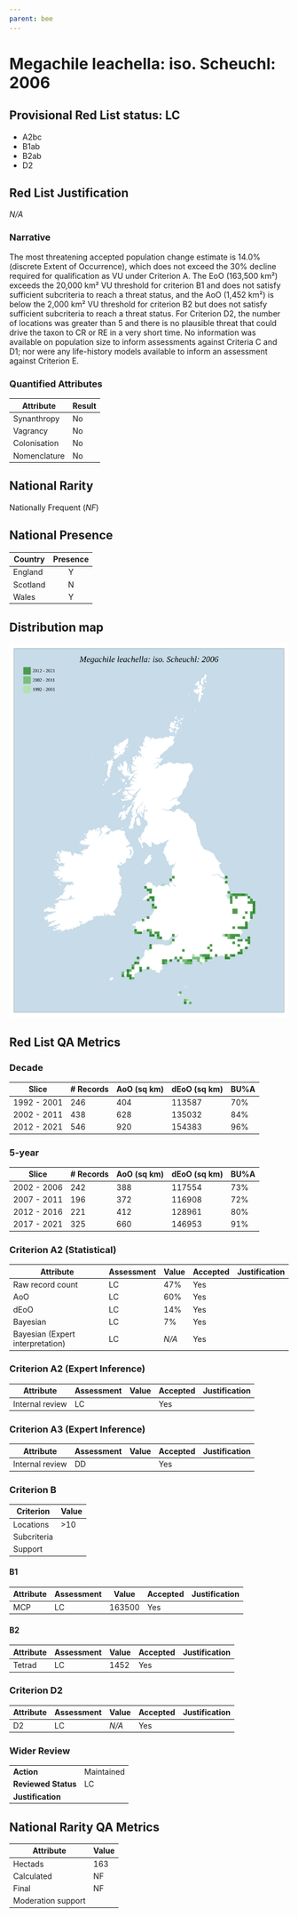 ```yaml
---
parent: bee
---
```


# Megachile leachella: iso. Scheuchl: 2006

## Provisional Red List status: LC
- A2bc
- B1ab
- B2ab
- D2

## Red List Justification
*N/A*

### Narrative


The most threatening accepted population change estimate is 14.0% (discrete Extent of Occurrence), which does not exceed the 30% decline required for qualification as VU under Criterion A. The EoO (163,500 km²) exceeds the 20,000 km² VU threshold for criterion B1 and does not satisfy sufficient subcriteria to reach a threat status, and the AoO (1,452 km²) is below the 2,000 km² VU threshold for criterion B2 but does not satisfy sufficient subcriteria to reach a threat status. For Criterion D2, the number of locations was greater than 5 and there is no plausible threat that could drive the taxon to CR or RE in a very short time. No information was available on population size to inform assessments against Criteria C and D1; nor were any life-history models available to inform an assessment against Criterion E.

### Quantified Attributes
|Attribute|Result|
|---|---|
|Synanthropy|No|
|Vagrancy|No|
|Colonisation|No|
|Nomenclature|No|


## National Rarity
Nationally Frequent (*NF*)

## National Presence
|Country|Presence
|---|:-:|
|England|Y|
|Scotland|N|
|Wales|Y|


## Distribution map
![](../map/254.svg)

## Red List QA Metrics
### Decade
| Slice | # Records | AoO (sq km) | dEoO (sq km) |BU%A |
|---|---|---|---|---|
|1992 - 2001|246|404|113587|70%|
|2002 - 2011|438|628|135032|84%|
|2012 - 2021|546|920|154383|96%|

### 5-year
| Slice | # Records | AoO (sq km) | dEoO (sq km) |BU%A |
|---|---|---|---|---|
|2002 - 2006|242|388|117554|73%|
|2007 - 2011|196|372|116908|72%|
|2012 - 2016|221|412|128961|80%|
|2017 - 2021|325|660|146953|91%|

### Criterion A2 (Statistical)
|Attribute|Assessment|Value|Accepted|Justification
|---|---|---|---|---|
|Raw record count|LC|47%|Yes||
|AoO|LC|60%|Yes||
|dEoO|LC|14%|Yes||
|Bayesian|LC|7%|Yes||
|Bayesian (Expert interpretation)|LC|*N/A*|Yes||

### Criterion A2 (Expert Inference)
|Attribute|Assessment|Value|Accepted|Justification
|---|---|---|---|---|
|Internal review|LC||Yes||

### Criterion A3 (Expert Inference)
|Attribute|Assessment|Value|Accepted|Justification
|---|---|---|---|---|
|Internal review|DD||Yes||

### Criterion B
|Criterion| Value|
|---|---|
|Locations|>10|
|Subcriteria||
|Support||

#### B1
|Attribute|Assessment|Value|Accepted|Justification
|---|---|---|---|---|
|MCP|LC|163500|Yes||

#### B2
|Attribute|Assessment|Value|Accepted|Justification
|---|---|---|---|---|
|Tetrad|LC|1452|Yes||

### Criterion D2
|Attribute|Assessment|Value|Accepted|Justification
|---|---|---|---|---|
|D2|LC|*N/A*|Yes||

### Wider Review
|  |  |
|---|---|
|**Action**|Maintained|
|**Reviewed Status**|LC|
|**Justification**||

## National Rarity QA Metrics
|Attribute|Value|
|---|---|
|Hectads|163|
|Calculated|NF|
|Final|NF|
|Moderation support||

